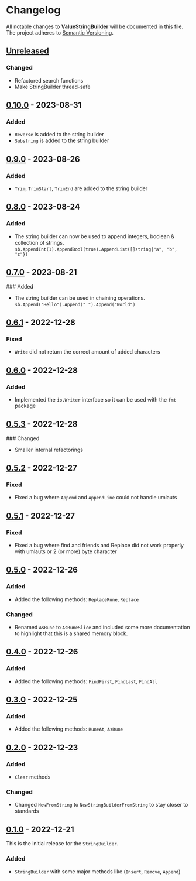 # Changelog

All notable changes to **ValueStringBuilder** will be documented in this file. The project adheres to [Semantic Versioning](https://semver.org/spec/v2.0.0.html).

<!-- The format is based on [Keep a Changelog](https://keepachangelog.com/en/1.0.0/) -->

## [Unreleased]

### Changed
- Refactored search functions
- Make StringBuilder thread-safe

## [0.10.0] - 2023-08-31

### Added

-   `Reverse` is added to the string builder
-   `Substring` is added to the string builder

## [0.9.0] - 2023-08-26

### Added

-   `Trim`, `TrimStart`, `TrimEnd` are added to the string builder

## [0.8.0] - 2023-08-24

### Added

-   The string builder can now be used to append integers, boolean & collection of strings. `sb.AppendInt(1).AppendBool(true).AppendList([]string{"a", "b", "c"})`

## [0.7.0] - 2023-08-21

\### Added

-   The string builder can be used in chaining operations. `sb.Append("Hello").Append(" ").Append("World")`

## [0.6.1] - 2022-12-28

### Fixed

-   `Write` did not return the correct amount of added characters

## [0.6.0] - 2022-12-28

### Added

-   Implemented the `io.Writer` interface so it can be used with the `fmt` package

## [0.5.3] - 2022-12-28

\### Changed

-   Smaller internal refactorings

## [0.5.2] - 2022-12-27

### Fixed

-   Fixed a bug where `Append` and `AppendLine` could not handle umlauts

## [0.5.1] - 2022-12-27

### Fixed

-   Fixed a bug where find and friends and Replace did not work properly with umlauts or 2 (or more) byte character 

## [0.5.0] - 2022-12-26

### Added

-   Added the following methods: `ReplaceRune`, `Replace`

### Changed

-   Renamed `AsRune` to `AsRuneSlice` and included some more documentation to highlight that this is a shared memory block.

## [0.4.0] - 2022-12-26

### Added

-   Added the following methods: `FindFirst`, `FindLast`, `FindAll`

## [0.3.0] - 2022-12-25

### Added

-   Added the following methods: `RuneAt`, `AsRune`

## [0.2.0] - 2022-12-23

### Added

-   `Clear` methods

### Changed

-   Changed `NewFromString` to `NewStringBuilderFromString` to stay closer to standards

## [0.1.0] - 2022-12-21

This is the initial release for the `StringBuilder`.

### Added

-   `StringBuilder` with some major methods like (`Insert`, `Remove`, `Append`)

[Unreleased]: https://github.com/linkdotnet/golang-stringbuilder/compare/0.10.0...HEAD

[0.10.0]: https://github.com/linkdotnet/golang-stringbuilder/compare/0.9.0...0.10.0

[0.9.0]: https://github.com/linkdotnet/golang-stringbuilder/compare/0.8.0...0.9.0

[0.8.0]: https://github.com/linkdotnet/golang-stringbuilder/compare/0.7.0...0.8.0

[0.7.0]: https://github.com/linkdotnet/golang-stringbuilder/compare/0.6.1...0.7.0

[0.6.1]: https://github.com/linkdotnet/golang-stringbuilder/compare/0.6.0...0.6.1

[0.6.0]: https://github.com/linkdotnet/golang-stringbuilder/compare/0.5.3...0.6.0

[0.5.3]: https://github.com/linkdotnet/golang-stringbuilder/compare/0.5.2...0.5.3

[0.5.2]: https://github.com/linkdotnet/golang-stringbuilder/compare/0.5.1...0.5.2

[0.5.1]: https://github.com/linkdotnet/golang-stringbuilder/compare/0.5.0...0.5.1

[0.5.0]: https://github.com/linkdotnet/golang-stringbuilder/compare/0.4.0...0.5.0

[0.4.0]: https://github.com/linkdotnet/golang-stringbuilder/compare/0.3.0...0.4.0

[0.3.0]: https://github.com/linkdotnet/golang-stringbuilder/compare/0.2.0...0.3.0

[0.2.0]: https://github.com/linkdotnet/golang-stringbuilder/compare/0.1.0...0.2.0

[0.1.0]: https://github.com/linkdotnet/golang-stringbuilder/compare/12f8f67fb593ebe76a9794ea4a5362f6a8ae50d2...0.1.0
